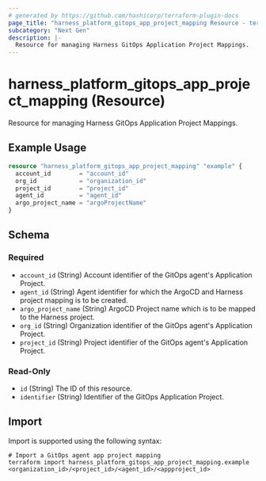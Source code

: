 ```yaml
---
# generated by https://github.com/hashicorp/terraform-plugin-docs
page_title: "harness_platform_gitops_app_project_mapping Resource - terraform-provider-harness"
subcategory: "Next Gen"
description: |-
  Resource for managing Harness GitOps Application Project Mappings.
---
```


# harness_platform_gitops_app_project_mapping (Resource)

Resource for managing Harness GitOps Application Project Mappings.

## Example Usage

```terraform
resource "harness_platform_gitops_app_project_mapping" "example" {
  account_id        = "account_id"
  org_id            = "organization_id"
  project_id        = "project_id"
  agent_id          = "agent_id"
  argo_project_name = "argoProjectName"
}
```

<!-- schema generated by tfplugindocs -->
## Schema

### Required

- `account_id` (String) Account identifier of the GitOps agent's Application Project.
- `agent_id` (String) Agent identifier for which the ArgoCD and Harness project mapping is to be created.
- `argo_project_name` (String) ArgoCD Project name which is to be mapped to the Harness project.
- `org_id` (String) Organization identifier of the GitOps agent's Application Project.
- `project_id` (String) Project identifier of the GitOps agent's Application Project.

### Read-Only

- `id` (String) The ID of this resource.
- `identifier` (String) Identifier of the GitOps Application Project.

## Import

Import is supported using the following syntax:

```shell
# Import a GitOps agent app project mapping
terraform import harness_platform_gitops_app_project_mapping.example <organization_id>/<project_id>/<agent_id>/<appproject_id>
```
